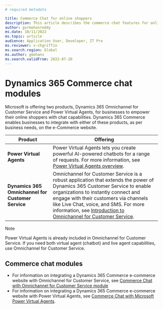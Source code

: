 ```yaml
---
# required metadata

title: Commerce Chat for online shoppers 
description: This article describes the commerce chat features for online shoppers by integrating Dynamics 365 Commerce with D365 Customer Service and Microsoft Power Virtual Agents.
author: gvrmohanreddy
ms.date: 10/11/2022
ms.topic: article
audience: Application User, Developer, IT Pro
ms.reviewer: v-chgriffin
ms.search.region: Global
ms.author: gmohanv
ms.search.validFrom: 2022-07-20
---
```


# Dynamics 365 Commerce chat modules

Microsoft is offering two products, Dynamics 365 Omnichannel for Customer Service and Power Virtual Agents, for businesses to empower their online shoppers with chat capabilities.  Dynamics 365 Commerce enables businesses to integrate with either of these products, as per business needs, on the e-Commerce website.
 
| Product | Offering |
| ------------- |--------------|
| **Power Virtual Agents**| Power Virtual Agents lets you create powerful AI-powered chatbots for a range of requests. For more information, see [Power Virtual Agents overview](/power-virtual-agents/fundamentals-what-is-power-virtual-agents). |
| **Dynamics 365 Omnichannel for Customer Service** | Omnichannel for Customer Service is a robust application that extends the power of Dynamics 365 Customer Service to enable organizations to instantly connect and engage with their customers via channels like Live Chat, voice, and SMS. For more information, see [Introduction to Omnichannel for Customer Service](/dynamics365/customer-service/introduction-omnichannel). |
 
> [!NOTE] 
> Power Virtual Agents is already included in Omnichannel for Customer Service. If you need both virtual agent (chatbot) and live agent capabilities, use Omnichannel for Customer Service. 
 
## Commerce chat modules

- For information on integrating a Dynamics 365 Commerce e-commerce website with Omnichannel for Customer Service, see [Commerce Chat with Omnichannel for Customer Service module](commerce-chat-module.md)
- For information on integrating a Dynamics 365 Commerce e-commerce website with Power Virtual Agents, see [Commerce Chat with Microsoft Power Virtual Agents](commerce-chat-with-pva.md). 
